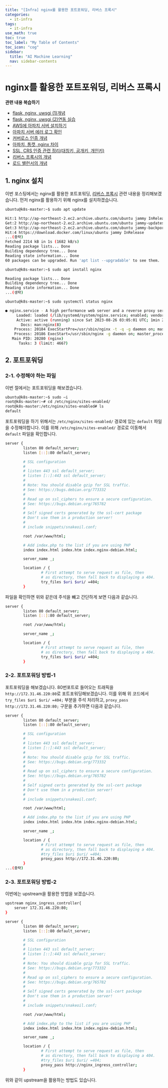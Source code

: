 ```yaml
---
title: "[Infra] nginx를 활용한 포트포워딩, 리버스 프록시" 
categories:
  - it-infra
tags:
  - it-infra
use_math: true
toc: true
toc_label: "My Table of Contents"
toc_icon: "cog"
sidebar:
  title: "AI Machine Learning"
  nav: sidebar-contents
---
```


# nginx를 활용한 포트포워딩, 리버스 프록시

**관련 내용 복습하기**   

* [flask, nginx, uwsgi (1)개념](https://losskatsu.github.io/it-infra/flask-nginx-uwsgi-concept/)
* [flask, nginx, uwsgi (2)연동 실습](https://losskatsu.github.io/it-infra/flask-nginx-uwsgi/)  
* [AWS에 아파치 서버 설치하기](https://losskatsu.github.io/it-infra/aws-apache/)
* [아파치 서버 에러 로그 확인](https://losskatsu.github.io/it-infra/apache-error-log/)
* [커버로스 인증 개념](https://losskatsu.github.io/it-infra/kerberos/)
* [아파치, 톰캣, nginx 차이](https://losskatsu.github.io/it-infra/webserver/)
* [SSL, CRS 인증 관련 정리(대칭키, 공개키, 개인키)](https://losskatsu.github.io/it-infra/ssl-auth/)
* [리버스 프록시의 개념](https://losskatsu.github.io/it-infra/reverse-proxy/)
* [로드 밸런서의 개념](https://losskatsu.github.io/os-kernel/loadbalancer/)

## 1. nginx 설치

이번 포스팅에서는 nginx를 활용한 포트포워딩, [리버스 프록시](https://losskatsu.github.io/it-infra/reverse-proxy/) 관련 내용을 정리해보겠습니다. 
먼저 nginx를 활용하기 위해 nginx를 설치하겠습니다.  

```bash
ubuntu@k8s-master:~$ sudo apt update

Hit:1 http://ap-northeast-2.ec2.archive.ubuntu.com/ubuntu jammy InRelease
Get:2 http://ap-northeast-2.ec2.archive.ubuntu.com/ubuntu jammy-updates InRelease [119 kB]
Get:3 http://ap-northeast-2.ec2.archive.ubuntu.com/ubuntu jammy-backports InRelease [109 kB]
Hit:4 https://download.docker.com/linux/ubuntu jammy InRelease
...(중략)
Fetched 2214 kB in 1s (1682 kB/s)
Reading package lists... Done
Building dependency tree... Done
Reading state information... Done
60 packages can be upgraded. Run 'apt list --upgradable' to see them.
```

```bash
ubuntu@k8s-master:~$ sudo apt install nginx

Reading package lists... Done
Building dependency tree... Done
Reading state information... Done
...(생략)
```

```bash
ubuntu@k8s-master:~$ sudo systemctl status nginx

● nginx.service - A high performance web server and a reverse proxy server
     Loaded: loaded (/lib/systemd/system/nginx.service; enabled; vendor preset: enabled)
     Active: active (running) since Sat 2023-08-26 03:05:01 UTC; 1min 24s ago
       Docs: man:nginx(8)
    Process: 20184 ExecStartPre=/usr/sbin/nginx -t -q -g daemon on; master_process on; (code=exited, status=0/SUCCESS)
    Process: 20186 ExecStart=/usr/sbin/nginx -g daemon on; master_process on; (code=exited, status=0/SUCCESS)
   Main PID: 20280 (nginx)
      Tasks: 3 (limit: 4667)
```

## 2. 포트포워딩

### 2-1. 수정해야 하는 파일

이번 절에서는 포트포워딩을 해보겠습니다. 

```bash
ubuntu@k8s-master:~$ sudo –i
root@k8s-master:~# cd /etc/nginx/sites-enabled/
root@k8s-master:/etc/nginx/sites-enabled# ls
default
```

포트포워딩을 하기 위해서는 `/etc/nginx/sites-enabled/` 경로에 있는 `default` 파일을 수정해야합니다. 
이를 위해 `/etc/nginx/sites-enabled/` 경로로 이동해서 `default` 파일을 확인합니다. 

```bash
server {
        listen 80 default_server;
        listen [::]:80 default_server;

        # SSL configuration
        #
        # listen 443 ssl default_server;
        # listen [::]:443 ssl default_server;
        #
        # Note: You should disable gzip for SSL traffic.
        # See: https://bugs.debian.org/773332
        #
        # Read up on ssl_ciphers to ensure a secure configuration.
        # See: https://bugs.debian.org/765782
        #
        # Self signed certs generated by the ssl-cert package
        # Don't use them in a production server!
        #
        # include snippets/snakeoil.conf;

        root /var/www/html;

        # Add index.php to the list if you are using PHP
        index index.html index.htm index.nginx-debian.html;

        server_name _;

        location / {
                # First attempt to serve request as file, then
                # as directory, then fall back to displaying a 404.
                try_files $uri $uri/ =404;
        }
```

파일을 확인하면 위와 같은데 주석을 뺴고 간단하게 보면 다음과 같습니다. 

```bash
server {
        listen 80 default_server;
        listen [::]:80 default_server;

        root /var/www/html;

        server_name _;

        location / {
                # First attempt to serve request as file, then
                # as directory, then fall back to displaying a 404.
                try_files $uri $uri/ =404;
        }
```

### 2-2. 포트포워딩 방법-1

포트포워딩을 해보겠습니다. 80번포트로 들어오는 트래픽을 `http://172.31.46.220:80`로 포트포워딩해보겠습니다. 
이를 위해 위 코드에서 `try_files $uri $uri/ =404;` 부분을 주석 처리하고, `proxy_pass http://172.31.46.220:80;` 구문을 추가하면 다음과 같습니다.  

```bash
server {
        listen 80 default_server;
        listen [::]:80 default_server;

        # SSL configuration
        #
        # listen 443 ssl default_server;
        # listen [::]:443 ssl default_server;
        #
        # Note: You should disable gzip for SSL traffic.
        # See: https://bugs.debian.org/773332
        #
        # Read up on ssl_ciphers to ensure a secure configuration.
        # See: https://bugs.debian.org/765782
        #
        # Self signed certs generated by the ssl-cert package
        # Don't use them in a production server!
        #
        # include snippets/snakeoil.conf;

        root /var/www/html;

        # Add index.php to the list if you are using PHP
        index index.html index.htm index.nginx-debian.html;

        server_name _;

        location / {
                # First attempt to serve request as file, then
                # as directory, then fall back to displaying a 404.
                #try_files $uri $uri/ =404;
                proxy_pass http://172.31.46.220:80;
        }
...(중략)
```


### 2-3. 포트포워딩 방법-2

이번에는 upstream을 활용한 방법을 보겠습니다. 

```bash
upstream nginx_ingress_controller{
    server 172.31.46.220:80;
}

server {
        listen 80 default_server;
        listen [::]:80 default_server;

        # SSL configuration
        #
        # listen 443 ssl default_server;
        # listen [::]:443 ssl default_server;
        #
        # Note: You should disable gzip for SSL traffic.
        # See: https://bugs.debian.org/773332
        #
        # Read up on ssl_ciphers to ensure a secure configuration.
        # See: https://bugs.debian.org/765782
        #
        # Self signed certs generated by the ssl-cert package
        # Don't use them in a production server!
        #
        # include snippets/snakeoil.conf;

        root /var/www/html;

        # Add index.php to the list if you are using PHP
        index index.html index.htm index.nginx-debian.html;

        server_name _;

        location / {
                # First attempt to serve request as file, then
                # as directory, then fall back to displaying a 404.
                #try_files $uri $uri/ =404;
                proxy_pass http://nginx_ingress_controller;
        }
```

위와 같이 upstream을 활용하는 방법도 있습니다. 
